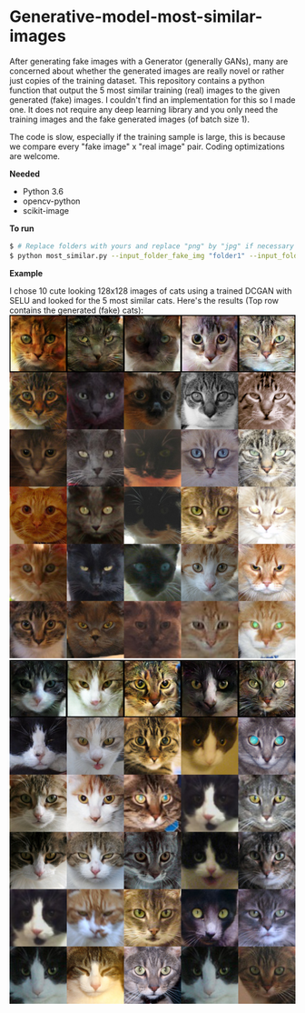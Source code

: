 # Generative-model-most-similar-images

After generating fake images with a Generator (generally GANs), many are concerned about whether the generated images are really novel or rather just copies of the training dataset. This repository contains a python function that output the 5 most similar training (real) images to the given generated (fake) images. I couldn't find an implementation for this so I made one. It does not require any deep learning library and you only need the training images and the fake generated images (of batch size 1).

The code is slow, especially if the training sample is large, this is because we compare every "fake image" x "real image" pair. Coding optimizations are welcome.

**Needed**

* Python 3.6
* opencv-python
* scikit-image

**To run**
```bash
$ # Replace folders with yours and replace "png" by "jpg" if necessary
$ python most_similar.py --input_folder_fake_img "folder1" --input_folder_real_img "folder2" --output_folder "folder3" --fake_img_type "png" --real_img_type' "png"
```

**Example**

I chose 10 cute looking 128x128 images of cats using a trained DCGAN with SELU and looked for the 5 most similar cats. Here's the results (Top row contains the generated (fake) cats):
![](/images/DCGAN_SELU_128X128_most_similar_images1.png)
![](/images/DCGAN_SELU_128X128_most_similar_images2.png)
